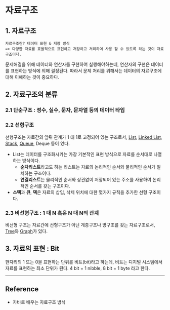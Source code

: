 # 자료구조

## 1. 자료구조

    자료구조란? 데이터 표현 & 저장 방식    
    => 다양한 자료를 효욜적으로 표현하고 저장하고 처리하여 사용 할 수 있도록 하는 것이 자료구조이다.

문제해결을 위해 데이터와 연산자를 구현하여 실행해야하는데, 연산자의 구현은 데이터를 표현하는 방식에 의해 결정된다. 따라서 문제 처리를 위해서는 데이터의 자료구조에 대해 이해하는 것이 중요하다. 

## 2. 자료구조의 분류

### 2.1 단순구조 : 정수, 실수, 문자, 문자열 등의 데이터 타입

### 2.2 선형구조 

선형구조는 자료간의 앞뒤 관계가 1 대 1로 고정되어 있는 구조로서, [List](1.List/LinearList.md), [Linked List](1.List/LinkedList.md), [Stack](2.Stack/Stack.md), [Queue](3.Queue/Queue.md), Deque 등이 있다. 
- List는 데이터를 구조화시키는 가장 기본적인 표현 방식으로 자료를 순서대로 나열하는 방식이다. 
    - **순차리스트**라고도 하는 리스트는 자료의 논리적인 순서와 물리적인 순서가 일치하는 구조이다. 
    - **연결리스트**는 물리적인 순서와 상관없이 저장되어 있는 주소를 사용하여 논리적인 순서를 갖는 구조이다. 
- **스택**과 **큐**, **덱**은 자료의 삽입, 삭제 위치에 대한 몇가지 규칙을 추가한 선형 구조이다.

### 2.3 비선형구조 : 1 대 N 혹은 N 대 N의 관계

비선형 구조는 자료간에 선형구조가 아닌 계층구조나 망구조를 갖는 자료구조로서, [Tree](4.Tree/Tree.md)와 [Graph](5.Graph/Graph.md)가 있다.

## 3. 자료의 표현 : Bit

한자리의 1 또는 0을 표현하는 단위를 비트(bit)라고 하는데, 비트는 디지털 시스템에서 자료를 표현하는 최소 단위가 된다. 4 bit = 1 nibble, 8 bit = 1 byte 라고 한다.

---

## Reference

- 자바로 배우는 자료구조 방식